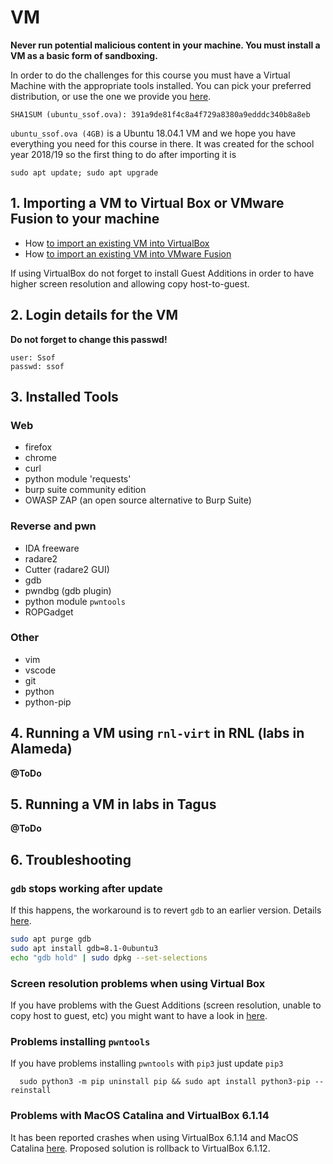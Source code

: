 # VM

__Never run potential malicious content in your machine. You must install a VM as a basic form of sandboxing.__

In order to do the challenges for this course you must have a Virtual Machine with the appropriate tools installed. You can pick your preferred distribution, or use the one we provide you [here](https://storage.ssof.rnl.tecnico.ulisboa.pt/).

    SHA1SUM (ubuntu_ssof.ova): 391a9de81f4c8a4f729a8380a9edddc340b8a8eb

`ubuntu_ssof.ova (4GB)` is a Ubuntu 18.04.1 VM and we hope you have everything you need for this course in there. It was created for the school year 2018/19 so the first thing to do after importing it is

    sudo apt update; sudo apt upgrade

## 1. Importing a VM to Virtual Box or VMware Fusion to your machine

- How [to import an existing VM into VirtualBox](https://docs.oracle.com/cd/E26217_01/E26796/html/qs-import-vm.html)
- How [to import an existing VM into VMware Fusion](https://pubs.vmware.com/fusion-5/index.jsp?topic=%2Fcom.vmware.fusion.help.doc%2FGUID-275EF202-CF74-43BF-A9E9-351488E16030.html)

If using VirtualBox do not forget to install Guest Additions in order to have higher screen resolution and allowing copy host-to-guest.

## 2. Login details for the VM

__Do not forget to change this passwd!__

    user: Ssof
    passwd: ssof

## 3. Installed Tools

### Web

- firefox
- chrome
- curl
- python module 'requests'
- burp suite community edition
- OWASP ZAP (an open source alternative to Burp Suite)

### Reverse and pwn

- IDA freeware
- radare2
- Cutter (radare2 GUI)
- gdb
- pwndbg (gdb plugin)
- python module `pwntools`
- ROPGadget

### Other

- vim
- vscode
- git
- python
- python-pip

## 4. Running a VM using `rnl-virt` in RNL (labs in Alameda)

__@ToDo__

## 5. Running a VM in labs in Tagus

__@ToDo__

## 6. Troubleshooting

### `gdb` stops working after update

If this happens, the workaround is to revert `gdb` to an earlier version. Details [here](https://bugs.launchpad.net/ubuntu/+source/gdb/+bug/1845494).

```bash
sudo apt purge gdb
sudo apt install gdb=8.1-0ubuntu3
echo "gdb hold" | sudo dpkg --set-selections
```

### Screen resolution problems when using Virtual Box

If you have problems with the Guest Additions (screen resolution, unable to copy host to guest, etc) you might want to have a look in [here](http://www.virtualbox.org/manual/ch04.html#idp11569008).

### Problems installing `pwntools`

If you have problems installing `pwntools` with `pip3` just update `pip3`

      sudo python3 -m pip uninstall pip && sudo apt install python3-pip --reinstall

### Problems with MacOS Catalina and VirtualBox 6.1.14

It has been reported crashes when using VirtualBox 6.1.14 and MacOS Catalina [here](https://forums.virtualbox.org/viewtopic.php?f=8&t=99762). Proposed solution is rollback to VirtualBox 6.1.12.
